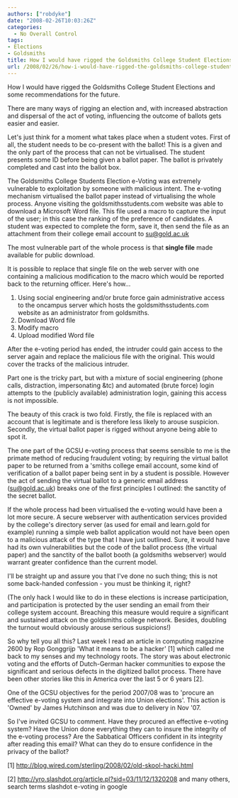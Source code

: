 ```yaml
---
authors: ["robdyke"]
date: "2008-02-26T10:03:26Z"
categories:
  - No Overall Control
tags:
- Elections
- Goldsmiths
title: How I would have rigged the Goldsmiths College Student Elections...
url: /2008/02/26/how-i-would-have-rigged-the-goldsmiths-college-student-elections/
---
```

How I would have rigged the Goldsmiths College Student Elections and some recommendations for the future.

There are many ways of rigging an election and, with increased abstraction and dispersal of the act of voting, influencing the outcome of ballots gets easier and easier.

Let's just think for a moment what takes place when a student votes. First of all, the student needs to be co-present with the ballot! This is a given and the only part of the process that can not be virtualised. The student presents some ID before being given a ballot paper. The ballot is privately completed and cast into the ballot box.

The Goldsmiths College Students Election e-Voting was extremely vulnerable to exploitation by someone with malicious intent. The e-voting mechanism virtualised the ballot paper instead of virtualising the whole process. Anyone visiting the goldsmithsstudents.com website was able to download a Microsoft Word file. This file used a macro to capture the input of the user; in this case the ranking of the preference of candidates. A student was expected to complete the form, save it, then send the file as an attachment from their college email account to <span class="Object" id="OBJ_PREFIX_DWT713">su@gold.ac.uk</span>

The most vulnerable part of the whole process is that **single file** made available for public download.

<!--more-->

It is possible to replace that single file on the web server with one containing a malicious modification to the macro which would be reported back to the returning officer. Here's how...

  1. Using social engineering and/or brute force gain administrative access to the oncampus server which hosts the goldsmithsstudents.com website as an administrator from goldsmiths.
  2. Download Word file
  3. Modify macro
  4. Upload modified Word file

After the e-voting period has ended, the intruder could gain access to the server again and replace the malicious file with the original. This would cover the tracks of the malicious intruder.
  
Part one is the tricky part, but with a mixture of social engineering (phone calls, distraction, impersonating &#038;tc) and automated (brute force) login attempts to the (publicly available) administration login, gaining this access is not impossible.

The beauty of this crack is two fold. Firstly, the file is replaced with an account that is legitimate and is therefore less likely to arouse suspicion. Secondly, the virtual ballot paper is rigged without anyone being able to spot it.

The one part of the GCSU e-voting process that seems sensible to me is the primate method of reducing fraudulent voting; by requiring the virtual ballot paper to be returned from a 'smiths college email account, some kind of verification of a ballot paper being sent in by a student is possible. However the act of sending the virtual ballot to a generic email address (<span class="Object" id="OBJ_PREFIX_DWT714">su@gold.ac.uk</span>) breaks one of the first principles I outlined: the sanctity of the secret ballot.

If the whole process had been virtualised the e-voting would have been a lot more secure. A secure webserver with authentication services provided by the college's directory server (as used for email and learn.gold for example) running a simple web ballot application would not have been open to a malicious attack of the type that I have just outlined. Sure, it would have had its own vulnerabilities but the code of the ballot process (the virtual paper) and the sanctity of the ballot booth (a goldsmiths webserver) would warrant greater confidence than the current model.

I'll be straight up and assure you that I've done no such thing; this is not some back-handed confession - you must be thinking it, right?

(The only hack I would like to do in these elections is increase participation, and participation is protected by the user sending an email from their college system account. Breaching this measure would require a significant and sustained attack on the goldsmiths college network. Besides, doubling the turnout would obviously arouse serious suspicions!)

So why tell you all this? Last week I read an article in computing magazine 2600 by Rop Gonggrijp 'What it means to be a hacker' [1] which called me back to my senses and my technology roots. The story was about electronic voting and the efforts of Dutch-German hacker communities to expose the significant and serious defects in the digitized ballot process. There have been other stories like this in America over the last 5 or 6 years [2].

One of the GCSU objectives for the period 2007/08 was to 'procure an effective e-voting system and integrate into Union elections'. This action is 'Owned' by James Hutchinson and was due to delivery in Nov '07.

So I've invited GCSU to comment. Have they procured an effective e-voting system? Have the Union done everything they can to insure the integrity of the e-voting process? Are the Sabbatical Officers confident in its integrity after reading this email? What can they do to ensure confidence in the privacy of the ballot?

[1] <span class="Object" id="OBJ_PREFIX_DWT715"><a target="_blank" href="http://blog.wired.com/sterling/2008/02/old-skool-hacki.html">http://blog.wired.com/sterling/2008/02/old-skool-hacki.html</a></span>
  
[2] <span class="Object" id="OBJ_PREFIX_DWT716"><a target="_blank" href="http://yro.slashdot.org/article.pl?sid=03/11/12/1320208">http://yro.slashdot.org/article.pl?sid=03/11/12/1320208</a></span> and many others, search terms slashdot e-voting in google